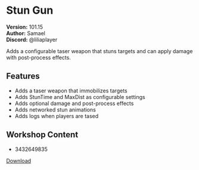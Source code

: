 # Stun Gun

**Version:** 101.15  
**Author:** Samael  
**Discord:** @liliaplayer  

Adds a configurable taser weapon that stuns targets and can apply damage with post-process effects.

## Features

- Adds a taser weapon that immobilizes targets
- Adds StunTime and MaxDist as configurable settings
- Adds optional damage and post-process effects
- Adds networked stun animations
- Adds logs when players are tased

## Workshop Content

- 3432649835

[Download](https://github.com/LiliaFramework/Modules/raw/refs/heads/gh-pages/stungun.zip)
